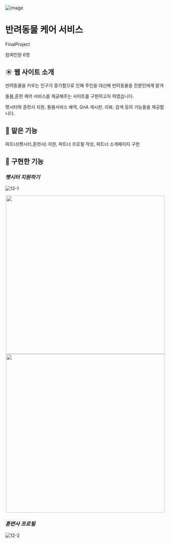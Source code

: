 ![image](https://user-images.githubusercontent.com/114386418/207806729-734076ca-c8f0-462d-a588-60ae2fa9a69b.png)

# 반려동물 케어 서비스 

FinalProject

참여인원 6명

## :sunny: 웹 사이트 소개


반려동물을 키우는 인구가 증가함으로 인해 주인을 대신해 반려동물을 전문인에게 맡겨


돌봄,훈련 케어 서비스를 제공해주는 사이트를 구현하고자 하였습니다.


펫시터와 훈련사 지원, 돌봄서비스 예약, QnA 게시판, 리뷰, 검색 등의 기능들을 제공합니다.



## :raising_hand: 맡은 기능


파트너(펫시터,훈련사) 지원, 파트너 프로필 작성, 파트너 소개페이지 구현


## :star2: 구현한 기능

### ***펫시터 지원하기***
![12-1](https://user-images.githubusercontent.com/114386418/207821904-415e7522-37c8-4875-9e70-e10aca48c057.gif)

<p align="center">
<img src="https://user-images.githubusercontent.com/114386418/207828144-cc98ee14-c300-4ef5-b7ea-9a6bc9ac37c5.png" width="500">
<img src="https://user-images.githubusercontent.com/114386418/207825168-44873486-1887-4ccf-a69e-091648b335a6.png" width="500">
</p>




### ***훈련사 프로필***
![12-2](https://user-images.githubusercontent.com/114386418/207828734-bb1c23b8-c17f-4bf0-bfe5-4e4e272e8beb.gif)


